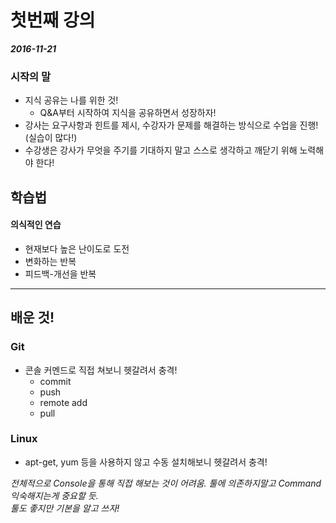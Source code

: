 첫번째 강의
===========

***2016-11-21***

### 시작의 말

-	지식 공유는 나를 위한 것!
	-	Q&A부터 시작하여 지식을 공유하면서 성장하자!
-	강사는 요구사항과 힌트를 제시, 수강자가 문제를 해결하는 방식으로 수업을 진행!(실습이 많다!)
-	수강생은 강사가 무엇을 주기를 기대하지 말고 스스로 생각하고 깨닫기 위해 노력해야 한다!

학습법
------

#### 의식적인 연습

-	현재보다 높은 난이도로 도전
-	변화하는 반복
-	피드백-개선을 반복

---

배운 것!
--------

### Git

-	콘솔 커멘드로 직접 쳐보니 헷갈려서 충격!
	-	commit
	-	push
	-	remote add
	-	pull

### Linux

-	apt-get, yum 등을 사용하지 않고 수동 설치해보니 헷갈려서 충격!

*전체적으로 Console을 통해 직접 해보는 것이 어려움. 툴에 의존하지말고 Command 익숙해지는게 중요할 듯.<br>툴도 좋지만 기본을 알고 쓰자!*
